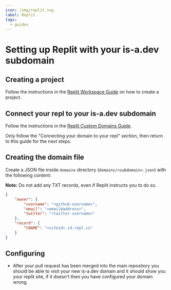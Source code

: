 ```yaml
---
icon: /img/replit.svg
label: Replit
tags:
  - guides
---
```


# Setting up Replit with your is-a.dev subdomain

## Creating a project
Follow the instructions in the [Replit Workspace Guide](https://docs.replit.com/programming-ide/introduction-to-the-workspace#how-to-create-a-repl) on how to create a project.

## Connect your repl to your is-a.dev subdomain
Follow the instructions in the [Replit Custom Domains Guide](https://docs.replit.com/hosting/custom-domains#connecting-your-domain-to-your-repl).

Only follow the "Connecting your domain to your repl" section, then return to this guide for the next steps.

## Creating the domain file
Create a JSON file inside `domains` directory (`domains/<subdomain>.json`) with the following content:

**Note:** Do not add any TXT records, even if Replit instructs you to do so.

```json 
{
    "owner": {
        "username": "<github-username>",
        "email": "<email@address>",
        "twitter": "<twitter-username>"
    },
    "record": {
        "CNAME": "<siteid>.id.repl.co"
    }
} 
```

## Configuring
- After your pull request has been merged into the main repository you should be able to visit your new is-a.dev domain and it should show you your replit site,
if it doesn't then you have configured your domain wrong.
